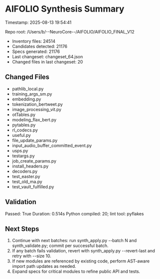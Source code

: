 # AIFOLIO Synthesis Summary

Timestamp: 2025-08-13 19:54:41

Repo root: /Users/b/--NeuroCore--/AIFOLIO/AIFOLIO_FINAL_V12


- Inventory files: 24514
- Candidates detected: 21176
- Specs generated: 21176
- Last changeset: changeset_64.json
- Changed files in last changeset: 20

## Changed Files

- pathlib_local.py
- training_args_sm.py
- embedding.py
- tokenization_bertweet.py
- image_processing_vit.py
- otTables.py
- modeling_flax_bert.py
- pytables.py
- rl_codecs.py
- useful.py
- file_update_params.py
- input_audio_buffer_committed_event.py
- usps.py
- testargs.py
- job_create_params.py
- install_headers.py
- decoders.py
- test_easter.py
- test_old_ma.py
- test_vault_fulfilled.py

## Validation

Passed: True
Duration: 0.514s
Python compiled: 20; lint tool: pyflakes

## Next Steps

1. Continue with next batches: run synth_apply.py --batch N and synth_validate.py; commit per successful batch.
2. If any batch fails validation, revert with synth_apply.py --revert-last and retry with --size 10.
3. If new modules are referenced by existing code, perform AST-aware import path updates as needed.
4. Expand specs for critical modules to refine public API and tests.
